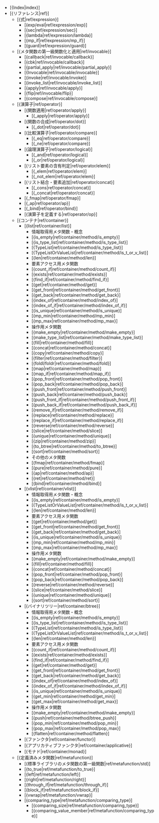 - [{Index|index}]
- [{リファレンス|ref}]
    - [{式|ref/expression}]
        - [{exp/eval|ref/expression/exp}]
        - [{sec|ref/expression/sec}]
        - [{lambda|ref/expression/lambda}]
        - [{mp_if|ref/expression/mp_if}]
        - [{guard|ref/expression/guard}]
    - [{メタ関数の第一級関数化と適用|ref/invocable}]
        - [{callback|ref/invocable/callback}]
        - [{cbk|ref/invocable/callback}]
        - [{partial_apply|ref/invocable/partial_apply}]
        - [{Invocable|ref/invocable/invocable}]
        - [{invoke|ref/invocable/invoke}]
        - [{invoke_list|ref/invocable/invoke_list}]
        - [{apply|ref/invocable/apply}]
        - [{flip|ref/invocable/flip}]
        - [{compose|ref/invocable/compose}]
    - [{演算子|ref/operator}]
        - [{関数適用|ref/operator/apply}]
            - [{_apply|ref/operator/apply}]
        - [{関数の合成|ref/operator/dot}]
            - [{_dot|ref/operator/dot}]
        - [{比較演算子|ref/operator/compare}]
            - [{_eq|ref/operator/compare}]
            - [{_ne|ref/operator/compare}]
        - [{論理演算子|ref/operator/logical}]
            - [{_and|ref/operator/logical}]
            - [{_or|ref/operator/logical}]
        - [{リスト要素の含有判定|ref/operator/elem}]
            - [{_elem|ref/operator/elem}]
            - [{_not_elem|ref/operator/elem}]
        - [{リスト結合・要素追加|ref/operator/concat}]
            - [{_cons|ref/operator/concat}]
            - [{_concat|ref/operator/concat}]
        - [{_fmap|ref/operator/fmap}]
        - [{_ap|ref/operator/ap}]
        - [{_bind|ref/operator/bind}]
        - [{演算子を定義する|ref/operator/op}]
    - [{コンテナ|ref/container}]
        - [{list|ref/container/list}]
            - 情報取得用メタ関数・概念
            - [{is_empty|ref/container/method/is_empty}]
            - [{is_type_list|ref/container/method/is_type_list}]
            - [{TypeList|ref/container/method/is_type_list}]
            - [{TypeListOrValueList|ref/container/method/is_t_or_v_list}]
            - [{len|ref/container/method/len}]
            - 要素アクセス用メタ関数
            - [{count_if|ref/container/method/count_if}]
            - [{exists|ref/container/method/exists}]
            - [{find_if|ref/container/method/find_if}]
            - [{get|ref/container/method/get}]
            - [{get_front|ref/container/method/get_front}]
            - [{get_back|ref/container/method/get_back}]
            - [{index_of|ref/container/method/index_of}]
            - [{index_of_if|ref/container/method/index_of_if}]
            - [{is_unique|ref/container/method/is_unique}]
            - [{mp_min|ref/container/method/mp_min}]
            - [{mp_max|ref/container/method/mp_max}]
            - 操作用メタ関数
            - [{make_empty|ref/container/method/make_empty}]
            - [{make_type_list|ref/container/method/make_type_list}]
            - [{fill|ref/container/method/fill}]
            - [{concat|ref/container/method/concat}]
            - [{copy|ref/container/method/copy}]
            - [{filter|ref/container/method/filter}]
            - [{foldl/foldr|ref/container/method/fold}]
            - [{map|ref/container/method/map}]
            - [{map_if|ref/container/method/map_if}]
            - [{pop_front|ref/container/method/pop_front}]
            - [{pop_back|ref/container/method/pop_back}]
            - [{push_front|ref/container/method/push_front}]
            - [{push_back|ref/container/method/push_back}]
            - [{push_front_if|ref/container/method/push_front_if}]
            - [{push_back_if|ref/container/method/push_back_if}]
            - [{remove_if|ref/container/method/remove_if}]
            - [{replace|ref/container/method/replace}]
            - [{replace_if|ref/container/method/replace_if}]
            - [{reverse|ref/container/method/reverse}]
            - [{slice|ref/container/method/slice}]
            - [{unique|ref/container/method/unique}]
            - [{zip|ref/container/method/zip}]
            - [{to_btree|ref/container/method/to_btree}]
            - [{sort|ref/container/method/sort}]
            - その他のメタ関数
            - [{fmap|ref/container/method/fmap}]
            - [{pure|ref/container/method/pure}]
            - [{ap|ref/container/method/ap}]
            - [{ret|ref/container/method/ret}]
            - [{bind|ref/container/method/bind}]
        - [{vlist|ref/container/vlist}]
            - 情報取得用メタ関数・概念
            - [{is_empty|ref/container/method/is_empty}]
            - [{TypeListOrValueList|ref/container/method/is_t_or_v_list}]
            - [{len|ref/container/method/len}]
            - 要素アクセス用メタ関数
            - [{get|ref/container/method/get}]
            - [{get_front|ref/container/method/get_front}]
            - [{get_back|ref/container/method/get_back}]
            - [{is_unique|ref/container/method/is_unique}]
            - [{mp_min|ref/container/method/mp_min}]
            - [{mp_max|ref/container/method/mp_max}]
            - 操作用メタ関数
            - [{make_empty|ref/container/method/make_empty}]
            - [{fill|ref/container/method/fill}]
            - [{concat|ref/container/method/concat}]
            - [{pop_front|ref/container/method/pop_front}]
            - [{pop_back|ref/container/method/pop_back}]
            - [{reverse|ref/container/method/reverse}]
            - [{slice|ref/container/method/slice}]
            - [{unique|ref/container/method/unique}]
            - [{sort|ref/container/method/sort}]
        - [{バイナリツリー|ref/container/btree}]
            - 情報取得用メタ関数・概念
            - [{is_empty|ref/container/method/is_empty}]
            - [{is_type_list|ref/container/method/is_type_list}]
            - [{TypeList|ref/container/method/is_type_list}]
            - [{TypeListOrValueList|ref/container/method/is_t_or_v_list}]
            - [{len|ref/container/method/len}]
            - 要素アクセス用メタ関数
            - [{count_if|ref/container/method/count_if}]
            - [{exists|ref/container/method/exists}]
            - [{find_if|ref/container/method/find_if}]
            - [{get|ref/container/method/get}]
            - [{get_front|ref/container/method/get_front}]
            - [{get_back|ref/container/method/get_back}]
            - [{index_of|ref/container/method/index_of}]
            - [{index_of_if|ref/container/method/index_of_if}]
            - [{is_unique|ref/container/method/is_unique}]
            - [{get_min|ref/container/method/get_min}]
            - [{get_max|ref/container/method/get_max}]
            - 操作用メタ関数
            - [{make_empty|ref/container/method/make_empty}]
            - [{push|ref/container/method/btree_push}]
            - [{pop_min|ref/container/method/pop_min}]
            - [{pop_max|ref/container/method/pop_max}]
            - [{flatten|ref/container/method/flatten}]
        - [{ファンクタ|ref/container/functor}]
        - [{アプリカティブファンクタ|ref/container/applicative}]
        - [{モナド|ref/container/monad}]
    - [{定義済みメタ関数|ref/metafunction}]
        - [{標準ライブラリのメタ関数の第一級関数|ref/metafunction/std}]
        - [{to_true|ref/metafunction/to_true}]
        - [{left|ref/metafunction/left}]
        - [{right|ref/metafunction/right}]
        - [{through_if|ref/metafunction/through_if}]
        - [{block_if|ref/metafunction/block_if}]
        - [{vwrap|ref/metafunction/vwrap}]
        - [{comparing_type|ref/metafunction/comparing_type}]
            - [{comparing_size|ref/metafunction/comparing_type}]
            - [{comparing_value_member|ref/metafunction/comparing_type}]
    <!-- - [{マクロ|ref/macro}] -->
